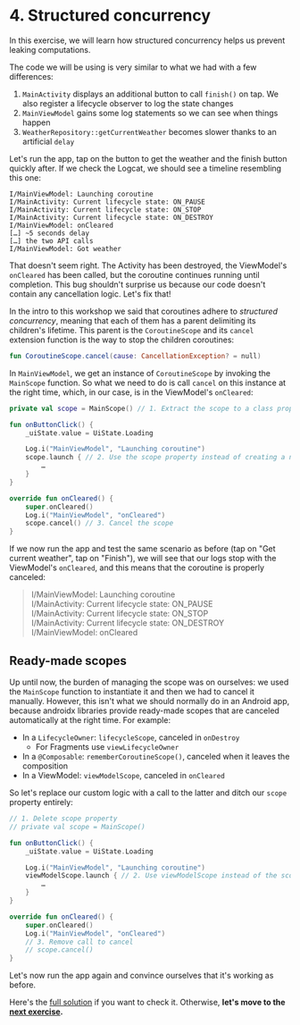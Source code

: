 # 4. Structured concurrency

In this exercise, we will learn how structured concurrency helps us prevent leaking computations.

The code we will be using is very similar to what we had with a few differences:

1. `MainActivity` displays an additional button to call `finish()` on tap. We also register a lifecycle observer to log
   the state changes
2. `MainViewModel` gains some log statements so we can see when things happen
3. `WeatherRepository::getCurrentWeather` becomes slower thanks to an artificial `delay`

Let's run the app, tap on the button to get the weather and the finish button quickly after. If we check the Logcat, we
should see a timeline resembling this one:

```
I/MainViewModel: Launching coroutine
I/MainActivity: Current lifecycle state: ON_PAUSE
I/MainActivity: Current lifecycle state: ON_STOP
I/MainActivity: Current lifecycle state: ON_DESTROY
I/MainViewModel: onCleared
[…] ~5 seconds delay
[…] the two API calls
I/MainViewModel: Got weather
```

That doesn't seem right. The Activity has been destroyed, the ViewModel's `onCleared` has been called, but the coroutine
continues running until completion. This bug shouldn't surprise us because our code doesn't contain any cancellation
logic. Let's fix that!

In the intro to this workshop we said that coroutines adhere to _structured concurrency_, meaning that each of them has
a parent delimiting its children's lifetime. This parent is the `CoroutineScope` and its `cancel` extension function is
the way to stop the children coroutines:

```kotlin
fun CoroutineScope.cancel(cause: CancellationException? = null)
```

In `MainViewModel`, we get an instance of `CoroutineScope` by invoking the `MainScope` function. So what we need to do
is call `cancel` on this instance at the right time, which, in our case, is in the ViewModel's `onCleared`:

```kotlin
private val scope = MainScope() // 1. Extract the scope to a class property

fun onButtonClick() {
    _uiState.value = UiState.Loading

    Log.i("MainViewModel", "Launching coroutine")
    scope.launch { // 2. Use the scope property instead of creating a new one
        …
    }
}

override fun onCleared() {
    super.onCleared()
    Log.i("MainViewModel", "onCleared")
    scope.cancel() // 3. Cancel the scope
}
```

If we now run the app and test the same scenario as before (tap on "Get current weather", tap on "Finish"), we will see
that our logs stop with the ViewModel's `onCleared`, and this means that the coroutine is properly canceled:

> I/MainViewModel: Launching coroutine  
> I/MainActivity: Current lifecycle state: ON_PAUSE  
> I/MainActivity: Current lifecycle state: ON_STOP  
> I/MainActivity: Current lifecycle state: ON_DESTROY  
> I/MainViewModel: onCleared

## Ready-made scopes

Up until now, the burden of managing the scope was on ourselves: we used the `MainScope` function to instantiate it and
then we had to cancel it manually. However, this isn't what we should normally do in an Android app, because androidx
libraries provide ready-made scopes that are canceled automatically at the right time. For example:

- In a `LifecycleOwner`: `lifecycleScope`, canceled in `onDestroy`
  - For Fragments use `viewLifecycleOwner`
- In a `@Composable`: `rememberCoroutineScope()`, canceled when it leaves the composition
- In a ViewModel: `viewModelScope`, canceled in `onCleared`

So let's replace our custom logic with a call to the latter and ditch our `scope` property entirely:

```kotlin
// 1. Delete scope property
// private val scope = MainScope()

fun onButtonClick() {
    _uiState.value = UiState.Loading

    Log.i("MainViewModel", "Launching coroutine")
    viewModelScope.launch { // 2. Use viewModelScope instead of the scope property
        …
    }
}

override fun onCleared() {
    super.onCleared()
    Log.i("MainViewModel", "onCleared")
    // 3. Remove call to cancel
    // scope.cancel()
}
```

Let's now run the app again and convince ourselves that it's working as before.

Here's the [full solution](../../tree/04-solution) if you want to check it. Otherwise, **let's move to the
[next exercise](../../tree/05-exception_handling).**
